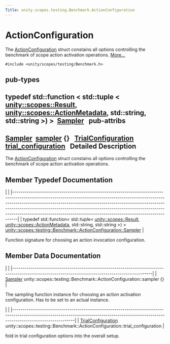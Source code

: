 ```yaml
---
Title: unity.scopes.testing.Benchmark.ActionConfiguration
---
```

        
ActionConfiguration
===================

The <a href="index.html" title="The ActionConfiguration struct constains all options controlling the benchmark of scope action activa...">ActionConfiguration</a> struct constains all options controlling the benchmark of scope action activation operations. [More...](#details)

`#include <unity/scopes/testing/Benchmark.h>`

pub-types
-----------------------------------------

typedef std::function
&lt; std::tuple
&lt; <a href="unity.scopes.Result.md">unity::scopes::Result</a>,
<a href="unity.scopes.ActionMetadata.md">unity::scopes::ActionMetadata</a>,
std::string, std::string &gt;) &gt; 
<a href="#ae19d4beb525c9a294a62e57cac271b78">Sampler</a>
 
pub-attribs
------------------------------------------------

<a href="#ae19d4beb525c9a294a62e57cac271b78">Sampler</a> 
<a href="#acd2351295122c55b350631d2b4619f18">sampler</a> {}
 
<a href="unity.scopes.testing.Benchmark.TrialConfiguration.md">TrialConfiguration</a> 
<a href="#afe76469ab9fadfe40a6de86188060fd5">trial_configuration</a>
 
<span id="details"></span>
Detailed Description
--------------------

The <a href="index.html" title="The ActionConfiguration struct constains all options controlling the benchmark of scope action activa...">ActionConfiguration</a> struct constains all options controlling the benchmark of scope action activation operations.

Member Typedef Documentation
----------------------------

<span id="ae19d4beb525c9a294a62e57cac271b78" class="anchor"></span>
|                                                                                                                                                                                                                                                                                                                                                                                                        |
|--------------------------------------------------------------------------------------------------------------------------------------------------------------------------------------------------------------------------------------------------------------------------------------------------------------------------------------------------------------------------------------------------------|
| typedef std::function&lt; std::tuple&lt; <a href="unity.scopes.Result.md">unity::scopes::Result</a>, <a href="unity.scopes.ActionMetadata.md">unity::scopes::ActionMetadata</a>, std::string, std::string &gt;) &gt; <a href="#ae19d4beb525c9a294a62e57cac271b78">unity::scopes::testing::Benchmark::ActionConfiguration::Sampler</a> |

Function signature for choosing an action invocation configuration.

Member Data Documentation
-------------------------

<span id="acd2351295122c55b350631d2b4619f18" class="anchor"></span>
|                                                                                                                                                  |
|--------------------------------------------------------------------------------------------------------------------------------------------------|
| <a href="#ae19d4beb525c9a294a62e57cac271b78">Sampler</a> unity::scopes::testing::Benchmark::ActionConfiguration::sampler {} |

The sampling function instance for choosing an action activation configuration. Has to be set to an actual instance.

<span id="afe76469ab9fadfe40a6de86188060fd5" class="anchor"></span>
|                                                                                                                                                                                          |
|------------------------------------------------------------------------------------------------------------------------------------------------------------------------------------------|
| <a href="unity.scopes.testing.Benchmark.TrialConfiguration.md">TrialConfiguration</a> unity::scopes::testing::Benchmark::ActionConfiguration::trial\_configuration |

fold in trial configuration options into the overall setup.

